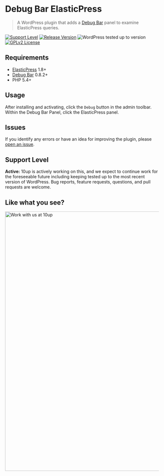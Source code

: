 # Debug Bar ElasticPress

> A WordPress plugin that adds a [Debug Bar](https://wordpress.org/plugins/debug-bar/) panel to examine ElasticPress queries.

[![Support Level](https://img.shields.io/badge/support-active-green.svg)](#support-level) [![Release Version](https://img.shields.io/github/tag/10up/debug-bar-elasticpress.svg?label=release)](https://github.com/10up/debug-bar-elasticpress/releases/latest) ![WordPress tested up to version](https://img.shields.io/badge/WordPress-v5.6%20tested-success.svg) [![GPLv2 License](https://img.shields.io/github/license/10up/debug-bar-elasticpress.svg)](https://github.com/10up/debug-bar-elasticpress/blob/trunk/LICENSE.md)

## Requirements

* [ElasticPress](https://wordpress.org/plugins/elasticpress/) 1.8+
* [Debug Bar](https://wordpress.org/plugins/debug-bar/) 0.8.2+
* PHP 5.4+

## Usage

After installing and activating, click the `Debug` button in the admin toolbar. Within the Debug Bar Panel, click the ElasticPress panel.

## Issues

If you identify any errors or have an idea for improving the plugin, please [open an issue](https://github.com/10up/debug-bar-elasticpress/issues?state=open).

## Support Level

**Active:** 10up is actively working on this, and we expect to continue work for the foreseeable future including keeping tested up to the most recent version of WordPress. Bug reports, feature requests, questions, and pull requests are welcome.

## Like what you see?

<a href="http://10up.com/contact/"><img src="https://10up.com/uploads/2016/10/10up-Github-Banner.png" width="850" alt="Work with us at 10up"></a>
